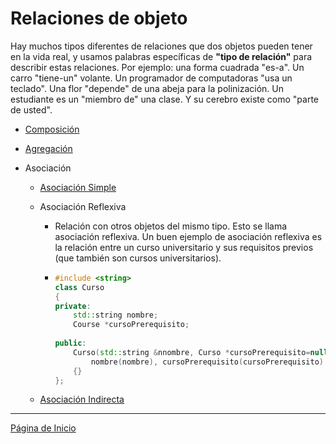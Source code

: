 # Relaciones de objeto

Hay muchos tipos diferentes de relaciones que dos objetos pueden tener en la vida real, y usamos palabras específicas de **"tipo de relación"** para describir estas relaciones. Por ejemplo: una forma cuadrada "es-a". Un carro "tiene-un" volante. Un programador de computadoras "usa un teclado". Una flor "depende" de una abeja para la polinización. Un estudiante es un "miembro de" una clase. Y su cerebro existe como "parte de usted".

- [Composición](../examples/04-rela-composicion/)

- [Agregación](../examples/04-rela-agregacion/)

- Asociación

  - [Asociación Simple](../examples/04-rela-asociacion-simple/)

  - Asociación Reflexiva

    - Relación con otros objetos del mismo tipo. Esto se llama asociación reflexiva. Un buen ejemplo de asociación reflexiva es la relación entre un curso universitario y sus requisitos previos (que también son cursos universitarios).

    - ```c++
      #include <string>
      class Curso
      {
      private:
          std::string nombre;
          Course *cursoPrerequisito;
       
      public:
          Curso(std::string &nnombre, Curso *cursoPrerequisito=nullptr):
              nombre(nombre), cursoPrerequisito(cursoPrerequisito)
          {}
      };
      ```

  - [Asociación Indirecta](../examples/04-rela-asociacion-simple/)

------

[Página de Inicio](https://github.com/mikeguzman/EIF201-Progra-I)


